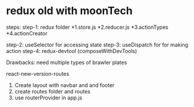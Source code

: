 # redux old with moonTech

steps:
step-1: redux folder 
*1.store.js
*2.reducer.js
*3.actionTypes
*4.actionCreator

step-2: useSelector for accessing state
step-3: useDispatch for for making action
step-4: redux-devtool (composeWithDevTools) 

Drawbacks: need multiple types of brawler plates

react-new-version-routes
1. Create layout with navbar and <outlet/> and footer
2. create routes folder and routes
3. use routerProvider in app.js